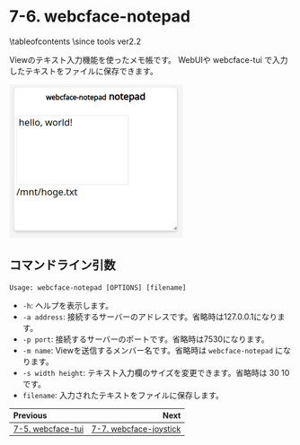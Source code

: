 # 7-6. webcface-notepad

\tableofcontents
\since tools ver2.2

Viewのテキスト入力機能を使ったメモ帳です。
WebUIや webcface-tui で入力したテキストをファイルに保存できます。

![notepad](https://github.com/na-trium-144/webcface/raw/main/docs/images/notepad.png)

## コマンドライン引数
```
Usage: webcface-notepad [OPTIONS] [filename]
```
* `-h`: ヘルプを表示します。
* `-a address`: 接続するサーバーのアドレスです。省略時は127.0.0.1になります。
* `-p port`: 接続するサーバーのポートです。省略時は7530になります。
* `-m name`: Viewを送信するメンバー名です。省略時は `webcface-notepad` になります。
* `-s width height`: テキスト入力欄のサイズを変更できます。省略時は 30 10 です。
* `filename`: 入力されたテキストをファイルに保存します。

<div class="section_buttons">

| Previous |     Next |
|:---------|---------:|
| [7-5. webcface-tui](75_tui.md) | [7-7. webcface-joystick](77_joystick.md) |

</div>
